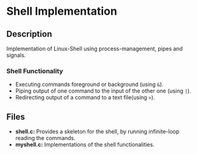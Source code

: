 # Shell Implementation

## Description
Implementation of Linux-Shell using process-management, pipes and signals.

### Shell Functionality
* Executing commands foreground or background (using `&`).
* Piping output of one command to the input of the other one (using `|`).
* Redirecting output of a command to a text file(using `>`).

## Files
* **shell.c:** Provides a skeleton for the shell, by running infinite-loop reading the commands. 
* **myshell.c:** Implementations of the shell functionalities.
